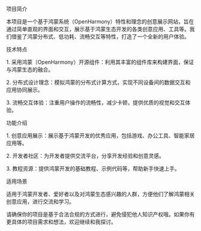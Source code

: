 项目简介
 
本项目是一个基于鸿蒙系统（OpenHarmony）特性和理念的创意展示网站，旨在通过简单直观的界面和交互，展示基于鸿蒙生态开发的各类创意应用、工具等。我们借鉴了鸿蒙分布式、低功耗、流畅交互等特性，打造了一个全新的用户体验。
 
技术特点
 
1. 采用鸿蒙（OpenHarmony）开源组件：利用其丰富的组件库来构建界面，保证与鸿蒙生态的融合。
 
2. 分布式设计理念：模拟鸿蒙的分布式计算方式，实现不同设备间的数据交互和应用协同展示。
 
3. 流畅交互体验：注重用户操作的流畅性，减少卡顿，提供优质的视觉和交互体验。
 
功能介绍
 
1. 创意应用展示：展示基于鸿蒙开发的优秀应用，包括游戏、办公工具、智能家居应用等。
 
2. 开发者社区：为开发者提供交流平台，分享开发经验和创意灵感。
 
3. 教程资源：提供鸿蒙开发的基础教程、示例代码等，帮助新手快速上手。
 
适用场景
 
适用于鸿蒙开发者、爱好者以及对鸿蒙生态感兴趣的人群，方便他们了解鸿蒙相关创意应用，进行交流和学习。
 
请确保你的项目是基于合法合规的方式进行，避免侵犯他人知识产权哦。如果你有更具体的项目需求和想法，欢迎继续和我探讨。
